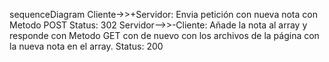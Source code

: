 sequenceDiagram
    Cliente->>+Servidor: Envia petición con nueva nota con Metodo POST Status: 302
    Servidor-->>-Cliente: Añade la nota al array y responde con Metodo GET con de nuevo con los archivos de la página con la nueva nota en el array. Status: 200
  

